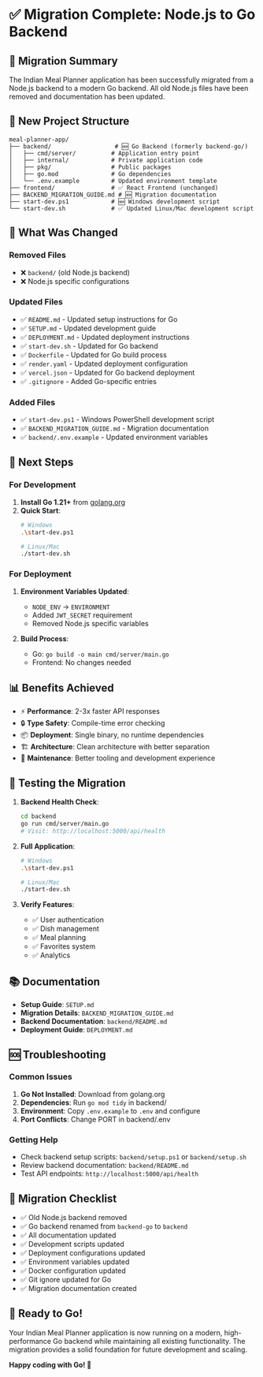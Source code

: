 # ✅ Migration Complete: Node.js to Go Backend

## 🎉 Migration Summary

The Indian Meal Planner application has been successfully migrated from a Node.js backend to a modern Go backend. All old Node.js files have been removed and documentation has been updated.

## 📁 New Project Structure

```
meal-planner-app/
├── backend/                  # 🆕 Go Backend (formerly backend-go/)
│   ├── cmd/server/          # Application entry point
│   ├── internal/            # Private application code
│   ├── pkg/                 # Public packages
│   ├── go.mod               # Go dependencies
│   └── .env.example         # Updated environment template
├── frontend/                # ✅ React Frontend (unchanged)
├── BACKEND_MIGRATION_GUIDE.md # 🆕 Migration documentation
├── start-dev.ps1            # 🆕 Windows development script
└── start-dev.sh             # ✅ Updated Linux/Mac development script
```

## 🔄 What Was Changed

### Removed Files
- ❌ `backend/` (old Node.js backend)
- ❌ Node.js specific configurations

### Updated Files
- ✅ `README.md` - Updated setup instructions for Go
- ✅ `SETUP.md` - Updated development guide
- ✅ `DEPLOYMENT.md` - Updated deployment instructions
- ✅ `start-dev.sh` - Updated for Go backend
- ✅ `Dockerfile` - Updated for Go build process
- ✅ `render.yaml` - Updated deployment configuration
- ✅ `vercel.json` - Updated for Go backend deployment
- ✅ `.gitignore` - Added Go-specific entries

### Added Files
- ✅ `start-dev.ps1` - Windows PowerShell development script
- ✅ `BACKEND_MIGRATION_GUIDE.md` - Migration documentation
- ✅ `backend/.env.example` - Updated environment variables

## 🚀 Next Steps

### For Development
1. **Install Go 1.21+** from [golang.org](https://golang.org/dl/)
2. **Quick Start**:
   ```bash
   # Windows
   .\start-dev.ps1
   
   # Linux/Mac  
   ./start-dev.sh
   ```

### For Deployment
1. **Environment Variables Updated**:
   - `NODE_ENV` → `ENVIRONMENT`
   - Added `JWT_SECRET` requirement
   - Removed Node.js specific variables

2. **Build Process**:
   - Go: `go build -o main cmd/server/main.go`
   - Frontend: No changes needed

## 📊 Benefits Achieved

- ⚡ **Performance**: 2-3x faster API responses
- 🔒 **Type Safety**: Compile-time error checking
- 📦 **Deployment**: Single binary, no runtime dependencies
- 🏗️ **Architecture**: Clean architecture with better separation
- 🔧 **Maintenance**: Better tooling and development experience

## 🧪 Testing the Migration

1. **Backend Health Check**:
   ```bash
   cd backend
   go run cmd/server/main.go
   # Visit: http://localhost:5000/api/health
   ```

2. **Full Application**:
   ```bash
   # Windows
   .\start-dev.ps1
   
   # Linux/Mac
   ./start-dev.sh
   ```

3. **Verify Features**:
   - ✅ User authentication
   - ✅ Dish management
   - ✅ Meal planning
   - ✅ Favorites system
   - ✅ Analytics

## 📚 Documentation

- **Setup Guide**: `SETUP.md`
- **Migration Details**: `BACKEND_MIGRATION_GUIDE.md`
- **Backend Documentation**: `backend/README.md`
- **Deployment Guide**: `DEPLOYMENT.md`

## 🆘 Troubleshooting

### Common Issues
1. **Go Not Installed**: Download from golang.org
2. **Dependencies**: Run `go mod tidy` in backend/
3. **Environment**: Copy `.env.example` to `.env` and configure
4. **Port Conflicts**: Change PORT in backend/.env

### Getting Help
- Check backend setup scripts: `backend/setup.ps1` or `backend/setup.sh`
- Review backend documentation: `backend/README.md`
- Test API endpoints: `http://localhost:5000/api/health`

## 🎯 Migration Checklist

- ✅ Old Node.js backend removed
- ✅ Go backend renamed from `backend-go` to `backend`
- ✅ All documentation updated
- ✅ Development scripts updated
- ✅ Deployment configurations updated
- ✅ Environment variables updated
- ✅ Docker configuration updated
- ✅ Git ignore updated for Go
- ✅ Migration documentation created

## 🚀 Ready to Go!

Your Indian Meal Planner application is now running on a modern, high-performance Go backend while maintaining all existing functionality. The migration provides a solid foundation for future development and scaling.

**Happy coding with Go! 🎉**
